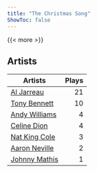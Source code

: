 ```yaml
---
title: "The Christmas Song"
ShowToc: false
---
```


{{< more >}}

## Artists
Artists | Plays 
----- | -----: 
[Al Jarreau](/artists/al-jarreau-1769) | 21
[Tony Bennett](/artists/tony-bennett-2564) | 10
[Andy Williams](/artists/andy-williams-16425) | 4
[Celine Dion](/artists/celine-dion-39068) | 4
[Nat King Cole](/artists/nat-king-cole-3428) | 3
[Aaron Neville](/artists/aaron-neville-384) | 2
[Johnny Mathis](/artists/johnny-mathis-14581) | 1

